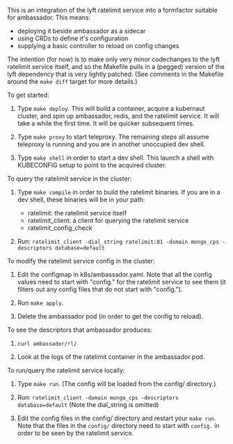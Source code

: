 This is an integration of the lyft ratelimit service into a formfactor
suitable for ambassador. This means:

 - deploying it beside ambassador as a sidecar
 - using CRDs to define it's configuration
 - supplying a basic controller to reload on config changes

The intention (for now) is to make only very minor codechanges to the
lyft ratelimit service itself, and so the Makefile pulls in a (pegged)
version of the lyft dependency that is very lightly patched. (See
comments in the Makefile around the `make diff` target for more
details.)

To get started:

1. Type `make deploy`. This will build a container, acquire a
   kubernaut cluster, and spin up ambassador, redis, and the ratelimit
   service. It will take a while the first time. It will be quicker
   subsequent times.

2. Type `make proxy` to start teleproxy. The remaining steps all
   assume teleproxy is running and you are in another unoccupied dev
   shell.

3. Type `make shell` in order to start a dev shell. This launch a
   shell with KUBECONFIG setup to point to the acquired cluster.

To query the ratelimit service in the cluster:

1. Type `make compile` in order to build the ratelimit binaries. If
   you are in a dev shell, these binaries will be in your path:

   - ratelimit: the ratelimit service itself
   - ratelimit_client: a client for querying the ratelimit service
   - ratelimit_config_check

2. Run: `ratelimit_client -dial_string ratelimit:81 -domain mongo_cps -descriptors database=default`

To modify the ratelimit service config in the cluster:

1. Edit the configmap in k8s/ambassador.yaml. Note that all the config
   values need to start with "config." for the ratelimit service to
   see them (it filters out any config files that do not start with
   "config.").

2. Run `make apply`.

3. Delete the ambassador pod (in order to get the config to reload).

To see the descriptors that ambassador produces:

1. `curl ambassador/rl/`

2. Look at the logs of the ratelimit container in the ambassador pod.

To run/query the ratelimit service locally:

1. Type `make run`. (The config will be loaded from the config/ directory.)

2. Run: `ratelimit_client -domain mongo_cps -descriptors database=default` (Note the dial_string is omitted)

3. Edit the config files in the config/ directory and restart your
   `make run`. Note that the files in the `config/` directory need to
   start with `config.` in order to be seen by the ratelimit service.
